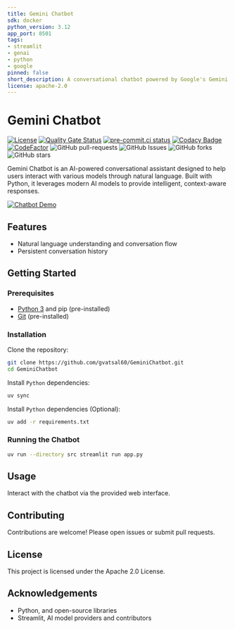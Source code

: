 ```yaml
---
title: Gemini Chatbot
sdk: docker
python_version: 3.12
app_port: 8501
tags:
- streamlit
- genai
- python
- google
pinned: false
short_description: A conversational chatbot powered by Google's Gemini models
license: apache-2.0
---
```


<!-- markdownlint-disable MD025 -->
# Gemini Chatbot

[![License](https://img.shields.io/badge/License-Apache_2.0-blue.svg)](https://img.shields.io/github/license/gvatsal60/gemini-chatbot)
[![Quality Gate Status](https://sonarcloud.io/api/project_badges/measure?project=gvatsal60_gemini-chatbot&metric=alert_status)](https://sonarcloud.io/summary/new_code?id=gvatsal60_gemini-chatbot)
[![pre-commit.ci status](https://results.pre-commit.ci/badge/github/gvatsal60/gemini-chatbot/master.svg)](https://results.pre-commit.ci/latest/github/gvatsal60/gemini-chatbot/HEAD)
[![Codacy Badge](https://app.codacy.com/project/badge/Grade/65deeabfad78410990cbcd87bfc1d1fa)](https://app.codacy.com/gh/gvatsal60/gemini-chatbot/dashboard?utm_source=gh&utm_medium=referral&utm_content=&utm_campaign=Badge_grade)
[![CodeFactor](https://www.codefactor.io/repository/github/gvatsal60/gemini-chatbot/badge)](https://www.codefactor.io/repository/github/gvatsal60/gemini-chatbot)
![GitHub pull-requests](https://img.shields.io/github/issues-pr/gvatsal60/gemini-chatbot)
![GitHub Issues](https://img.shields.io/github/issues/gvatsal60/gemini-chatbot)
![GitHub forks](https://img.shields.io/github/forks/gvatsal60/gemini-chatbot)
![GitHub stars](https://img.shields.io/github/stars/gvatsal60/gemini-chatbot)

Gemini Chatbot is an AI-powered conversational assistant designed to help users interact with various models through natural language. Built with Python, it leverages modern AI models to provide intelligent, context-aware responses.

[![Chatbot Demo](https://img.shields.io/badge/Launch-Chatbot-blue)](https://gvatsal60-gemini-chatbot.hf.space)

## Features

- Natural language understanding and conversation flow
- Persistent conversation history

## Getting Started

### Prerequisites

- [Python 3](https://www.python.org/) and pip (pre-installed)
- [Git](https://git-scm.com/) (pre-installed)

### Installation

Clone the repository:

```bash
git clone https://github.com/gvatsal60/GeminiChatbot.git
cd GeminiChatbot
```

Install `Python` dependencies:

```bash
uv sync
```

Install `Python` dependencies (Optional):

```bash
uv add -r requirements.txt
```

### Running the Chatbot

```bash
uv run --directory src streamlit run app.py
```

## Usage

Interact with the chatbot via the provided web interface.

## Contributing

Contributions are welcome! Please open issues or submit pull requests.

## License

This project is licensed under the Apache 2.0 License.

## Acknowledgements

- Python, and open-source libraries
- Streamlit, AI model providers and contributors

